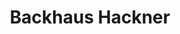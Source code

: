 ---
title: "Backhaus Hackner"
url: /ingolstadt/backhaus-hackner-richard-strauss-strasse/
shop: Bäckerei
---
